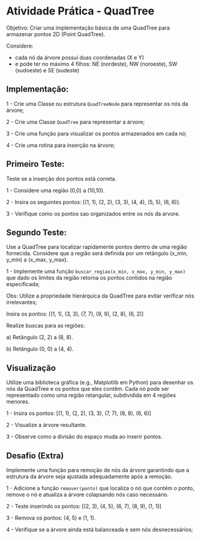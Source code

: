 # Atividade Prática - QuadTree

Objetivo: Criar uma implementação básica de uma QuadTree para armazenar pontos 2D (Point QuadTree).

Considere:

* cada nó da árvore possui duas coordenadas (X e Y)
* e pode ter no máximo 4 filhos: NE (nordeste), NW (noroeste), SW (sudoeste) e SE (sudeste)

## Implementação:

1 - Crie uma Classe ou estrutura `QuadTreeNode` para representar os nós da árvore;

2 - Crie uma Classe `QuadTree` para representar a árvore;

3 - Crie uma função para visualizar os pontos armazenados em cada nó;

4 - Crie uma rotina para inserção na árvore; 

## Primeiro Teste:

Teste se a inserção dos pontos está correta.

1 - Considere uma região (0,0) a (10,10).

2 - Insira os seguintes pontos: [(1, 1), (2, 2), (3, 3), (4, 4), (5, 5), (6, 6)].

3 - Verifique como os pontos sao organizados entre os nós da arvore.



## Segundo Teste:

Use a QuadTree para localizar rapidamente pontos dentro de uma região fornecida.
Considere que a região será definida por um retângulo (x_min, y_min) a (x_max, y_max).

1 - Implemente uma função `buscar_regiao(x_min, x_max, y_min, y_max)` que dado os limites da região retorna os pontos contidos na região especificada;

Obs: Utilize a propriedade hierárquica da QuadTree para evitar verificar nós irrelevantes;

Insira os pontos: [(1, 1), (3, 3), (7, 7), (9, 9), (2, 8), (6, 2)]

Realize buscas para as regiões:

a) Retângulo (2, 2) a (8, 8).

b) Retângulo (0, 0) a (4, 4).


## Visualização 

Utilize uma biblioteca gráfica (e.g., Matplotlib em Python) para desenhar os nós da QuadTree e os pontos que eles
contêm. Cada nó pode ser representado como uma região retangular, subdividida em 4 regiões menores.

1 - Insira os pontos: [(1, 1), (2, 2), (3, 3), (7, 7), (8, 8), (6, 6)]

2 - Visualize a árvore resultante.

3 - Observe como a divisão do espaço muda ao inserir pontos.

## Desafio (Extra)

Implemente uma função para remoção de nós da árvore garantindo que a estrutura da árvore seja ajustada adequadamente após a remoção.

1 - Adicione a função `remover(ponto)` que localiza o nó que contém o ponto, remove o nó e atualiza a árvore colapsando nós caso necessário.

2 - Teste inserindo os pontos: [(2, 3), (4, 5), (6, 7), (8, 9), (1, 1)]

3 - Remova os pontos: (4, 5) e (1, 1).

4 - Verifique se a árvore ainda está balanceada e sem nós desnecessários;






